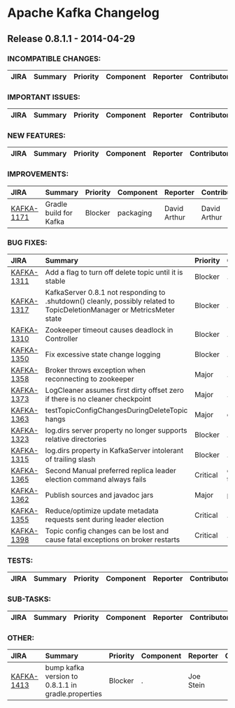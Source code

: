 
<!---
# Licensed to the Apache Software Foundation (ASF) under one
# or more contributor license agreements.  See the NOTICE file
# distributed with this work for additional information
# regarding copyright ownership.  The ASF licenses this file
# to you under the Apache License, Version 2.0 (the
# "License"); you may not use this file except in compliance
# with the License.  You may obtain a copy of the License at
#
#     http://www.apache.org/licenses/LICENSE-2.0
#
# Unless required by applicable law or agreed to in writing, software
# distributed under the License is distributed on an "AS IS" BASIS,
# WITHOUT WARRANTIES OR CONDITIONS OF ANY KIND, either express or implied.
# See the License for the specific language governing permissions and
# limitations under the License.
-->
# Apache Kafka Changelog

## Release 0.8.1.1 - 2014-04-29

### INCOMPATIBLE CHANGES:

| JIRA | Summary | Priority | Component | Reporter | Contributor |
|:---- |:---- | :--- |:---- |:---- |:---- |


### IMPORTANT ISSUES:

| JIRA | Summary | Priority | Component | Reporter | Contributor |
|:---- |:---- | :--- |:---- |:---- |:---- |


### NEW FEATURES:

| JIRA | Summary | Priority | Component | Reporter | Contributor |
|:---- |:---- | :--- |:---- |:---- |:---- |


### IMPROVEMENTS:

| JIRA | Summary | Priority | Component | Reporter | Contributor |
|:---- |:---- | :--- |:---- |:---- |:---- |
| [KAFKA-1171](https://issues.apache.org/jira/browse/KAFKA-1171) | Gradle build for Kafka |  Blocker | packaging | David Arthur | David Arthur |


### BUG FIXES:

| JIRA | Summary | Priority | Component | Reporter | Contributor |
|:---- |:---- | :--- |:---- |:---- |:---- |
| [KAFKA-1311](https://issues.apache.org/jira/browse/KAFKA-1311) | Add a flag to turn off delete topic until it is stable |  Blocker | . | Neha Narkhede | Neha Narkhede |
| [KAFKA-1317](https://issues.apache.org/jira/browse/KAFKA-1317) | KafkaServer 0.8.1 not responding to .shutdown() cleanly, possibly related to TopicDeletionManager or MetricsMeter state |  Blocker | . | Brent Bradbury | Timothy Chen |
| [KAFKA-1310](https://issues.apache.org/jira/browse/KAFKA-1310) | Zookeeper timeout causes deadlock in Controller |  Blocker | . | Fedor Korotkiy | Neha Narkhede |
| [KAFKA-1350](https://issues.apache.org/jira/browse/KAFKA-1350) | Fix excessive state change logging |  Blocker | . | Joel Koshy | Neha Narkhede |
| [KAFKA-1358](https://issues.apache.org/jira/browse/KAFKA-1358) | Broker throws exception when reconnecting to zookeeper |  Major | . | Timothy Chen | Timothy Chen |
| [KAFKA-1373](https://issues.apache.org/jira/browse/KAFKA-1373) | LogCleaner assumes first dirty offset zero if there is no cleaner checkpoint |  Major | . | Joel Koshy | Joel Koshy |
| [KAFKA-1363](https://issues.apache.org/jira/browse/KAFKA-1363) | testTopicConfigChangesDuringDeleteTopic hangs |  Major | core | Jun Rao | Timothy Chen |
| [KAFKA-1323](https://issues.apache.org/jira/browse/KAFKA-1323) | log.dirs server property no longer supports relative directories |  Blocker | . | Joel Koshy |  |
| [KAFKA-1315](https://issues.apache.org/jira/browse/KAFKA-1315) | log.dirs property in KafkaServer intolerant of trailing slash |  Blocker | . | Brent Bradbury | Timothy Chen |
| [KAFKA-1365](https://issues.apache.org/jira/browse/KAFKA-1365) | Second Manual preferred replica leader election command always fails |  Critical | controller, tools | Ryan Berdeen | Neha Narkhede |
| [KAFKA-1362](https://issues.apache.org/jira/browse/KAFKA-1362) | Publish sources and javadoc jars |  Major | packaging | Stevo Slavic | Joel Koshy |
| [KAFKA-1355](https://issues.apache.org/jira/browse/KAFKA-1355) | Reduce/optimize update metadata requests sent during leader election |  Critical | . | Joel Koshy |  |
| [KAFKA-1398](https://issues.apache.org/jira/browse/KAFKA-1398) | Topic config changes can be lost and cause fatal exceptions on broker restarts |  Critical | . | Joel Koshy | Jay Kreps |


### TESTS:

| JIRA | Summary | Priority | Component | Reporter | Contributor |
|:---- |:---- | :--- |:---- |:---- |:---- |


### SUB-TASKS:

| JIRA | Summary | Priority | Component | Reporter | Contributor |
|:---- |:---- | :--- |:---- |:---- |:---- |


### OTHER:

| JIRA | Summary | Priority | Component | Reporter | Contributor |
|:---- |:---- | :--- |:---- |:---- |:---- |
| [KAFKA-1413](https://issues.apache.org/jira/browse/KAFKA-1413) | bump kafka version to 0.8.1.1 in gradle.properties |  Blocker | . | Joe Stein |  |


